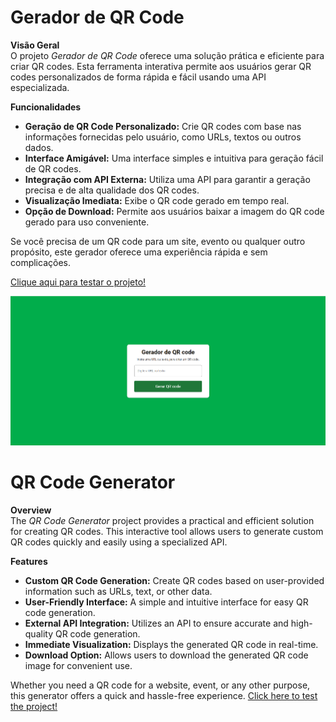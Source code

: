 # Gerador de QR Code

**Visão Geral**  
O projeto *Gerador de QR Code* oferece uma solução prática e eficiente para criar QR codes. Esta ferramenta interativa permite aos usuários gerar QR codes personalizados de forma rápida e fácil usando uma API especializada.

**Funcionalidades**

- **Geração de QR Code Personalizado:** Crie QR codes com base nas informações fornecidas pelo usuário, como URLs, textos ou outros dados.
- **Interface Amigável:** Uma interface simples e intuitiva para geração fácil de QR codes.
- **Integração com API Externa:** Utiliza uma API para garantir a geração precisa e de alta qualidade dos QR codes.
- **Visualização Imediata:** Exibe o QR code gerado em tempo real.
- **Opção de Download:** Permite aos usuários baixar a imagem do QR code gerado para uso conveniente.

Se você precisa de um QR code para um site, evento ou qualquer outro propósito, este gerador oferece uma experiência rápida e sem complicações.

<a href="https://vinicius-rodriguess.github.io/QR-Code-Generator/" target="_blank">Clique aqui para testar o projeto!</a>
<p></p>


<img src="./src/img/qrcode.png"/>


# QR Code Generator

**Overview**  
The *QR Code Generator* project provides a practical and efficient solution for creating QR codes. This interactive tool allows users to generate custom QR codes quickly and easily using a specialized API.

**Features**

- **Custom QR Code Generation:** Create QR codes based on user-provided information such as URLs, text, or other data.
- **User-Friendly Interface:** A simple and intuitive interface for easy QR code generation.
- **External API Integration:** Utilizes an API to ensure accurate and high-quality QR code generation.
- **Immediate Visualization:** Displays the generated QR code in real-time.
- **Download Option:** Allows users to download the generated QR code image for convenient use.

Whether you need a QR code for a website, event, or any other purpose, this generator offers a quick and hassle-free experience.
<a href="https://vinicius-rodriguess.github.io/QR-Code-Generator/" target="_blank">
Click here to test the project!</a>
<p></p>
